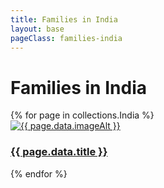 ```yaml
---
title: Families in India
layout: base
pageClass: families-india
---
```



<div class="main-content">
  <h1>Families in India</h1>
  <div class="grid-container">
    {% for page in collections.India %}
    <article class="card">
      <a href="{{ page.url }}">
        <img src="/media/{{ page.data.image }}" alt="{{ page.data.imageAlt }}" class="card-image">
        <div class="card-info">
          <h3 class="card-title">{{ page.data.title }}</h3>
        </div>
      </a>
    </article>
    {% endfor %}
  </div>
</div>

